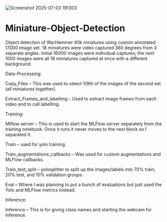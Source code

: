 ![Screenshot 2025-07-03 191303](https://github.com/user-attachments/assets/1fb0d993-0979-489e-b039-67e8967ee2ea)

# Miniature-Object-Detection

Object detection of WarHammer 40k minatures using custom annotated 17000 image set.  18 miniatures were video captured 360 degrees from 3 separate angles. Initial 16000 images were individual captures, the next 1000 images were all 18 miniatures captured at once with a different background.  


Data-Processing:

Copy_Files – This was used to select 1/9th of the images of the second set (all miniatures together).  

Extract_Frames_and_labelImg – Used to extract image frames from each video and to call labelImg.


Training:

Mlflow server – This is used to start the MLFlow server separately from the training notebook.  Once it runs it never moves to the next block so I separated it.

Train – used for yolo training.

Train_augmentations_callbacks – Was used for custom augmentations and MLFlow callbacks.

Train_test_split – yolosplitter to split up the images/labels into 70% train, 20% test, and 10% validation groups.

Eval – Where I was planning to put a bunch of evaluations but just used the Yolo and MLFlow metrics instead.


Inference:

Inference – This is for giving class names and starting the webcam for inference.
